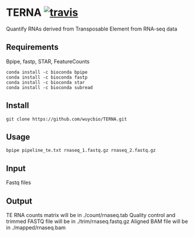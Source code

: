# TERNA  [![travis](https://travis-ci.org/ssadedin/bpipe.svg?branch=master)](https://travis-ci.org/ssadedin/bpipe)
Quantify RNAs derived from Transposable Element from RNA-seq data

## Requirements
Bpipe, fastp, STAR, FeatureCounts

    conda install -c bioconda bpipe 
    conda install -c bioconda fastp 
    conda install -c bioconda star 
    conda install -c bioconda subread 
    

## Install
    git clone https://github.com/wuycbio/TERNA.git


## Usage
    bpipe pipeline_te.txt rnaseq_1.fastq.gz rnaseq_2.fastq.gz


## Input
Fastq files


## Output
TE RNA counts matrix will be in ./count/rnaseq.tab
Quality control and trimmed FASTQ file will be in ./trim/rnaseq.fastq.gz
Aligned BAM file will be in ./mapped/rnaseq.bam
